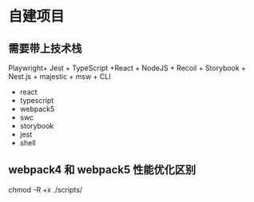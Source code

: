 # 自建项目

## 需要带上技术栈

Playwright+ Jest + TypeScript +React + NodeJS + Recoil + Storybook + Nest.js + majestic + msw + CLI

-   react
-   typescript
-   webpack5
-   swc
-   storybook
-   jest
-   shell

## webpack4 和 webpack5 性能优化区别

chmod -R +x ./scripts/